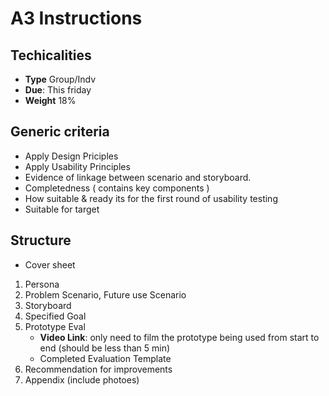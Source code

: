 # A3 Instructions

## Techicalities

- **Type** Group/Indv
- **Due**: This friday
- **Weight** 18%

## Generic criteria

- Apply Design Priciples
- Apply Usability Principles
- Evidence of linkage between scenario and storyboard.
- Completedness ( contains key components )
- How suitable & ready its for the first round of usability testing
- Suitable for target

## Structure

- Cover sheet

1. Persona
2. Problem Scenario, Future use Scenario
3. Storyboard
4. Specified Goal
5. Prototype Eval
   - **Video Link**: only need to film the prototype being used from start to end (should be less than 5 min)
   - Completed Evaluation Template
6. Recommendation for improvements
7. Appendix (include photoes)


